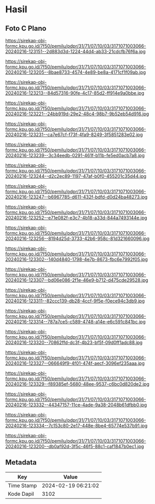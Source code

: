 # Hasil

## Foto C Plano

https://sirekap-obj-formc.kpu.go.id/7f50/pemilu/pdpr/31/71/07/10/03/3171071003066-20240216-123151--2d883d3d-1224-44d4-ab33-21cdcfb76f6a.jpg

https://sirekap-obj-formc.kpu.go.id/7f50/pemilu/pdpr/31/71/07/10/03/3171071003066-20240216-123205--8bae8733-4574-4e89-be8a-4171cf1f09ab.jpg

https://sirekap-obj-formc.kpu.go.id/7f50/pemilu/pdpr/31/71/07/10/03/3171071003066-20240216-123213--84d57316-90fe-4c17-85d2-ff914e9a0bbe.jpg

https://sirekap-obj-formc.kpu.go.id/7f50/pemilu/pdpr/31/71/07/10/03/3171071003066-20240216-123221--24bb919d-29e2-48c4-98b7-9b52eb54d916.jpg

https://sirekap-obj-formc.kpu.go.id/7f50/pemilu/pdpr/31/71/07/10/03/3171071003066-20240216-123231--ca7e67cf-f73f-4fa9-8249-3f5851283e02.jpg

https://sirekap-obj-formc.kpu.go.id/7f50/pemilu/pdpr/31/71/07/10/03/3171071003066-20240216-123239--3c34eedb-0291-461f-b11b-fe5ed0acb7a8.jpg

https://sirekap-obj-formc.kpu.go.id/7f50/pemilu/pdpr/31/71/07/10/03/3171071003066-20240216-123244--d2c2ec89-1197-47af-b0f0-455201c35d44.jpg

https://sirekap-obj-formc.kpu.go.id/7f50/pemilu/pdpr/31/71/07/10/03/3171071003066-20240216-123247--b6967785-d611-432f-bdfd-d0d24ba48273.jpg

https://sirekap-obj-formc.kpu.go.id/7f50/pemilu/pdpr/31/71/07/10/03/3171071003066-20240216-123252--e71e082f-e3c7-4b18-a33d-844a7493144e.jpg

https://sirekap-obj-formc.kpu.go.id/7f50/pemilu/pdpr/31/71/07/10/03/3171071003066-20240216-123256--8194d25d-3733-42b6-958c-81d321660096.jpg

https://sirekap-obj-formc.kpu.go.id/7f50/pemilu/pdpr/31/71/07/10/03/3171071003066-20240216-123302--140d4840-1798-4e7b-8673-fbc6e7992f05.jpg

https://sirekap-obj-formc.kpu.go.id/7f50/pemilu/pdpr/31/71/07/10/03/3171071003066-20240216-123307--bd06e086-2f1e-46e9-b712-d475cde29528.jpg

https://sirekap-obj-formc.kpu.go.id/7f50/pemilu/pdpr/31/71/07/10/03/3171071003066-20240216-123311--82ccc139-db28-4ccf-9f5e-f0ece94c3db9.jpg

https://sirekap-obj-formc.kpu.go.id/7f50/pemilu/pdpr/31/71/07/10/03/3171071003066-20240216-123314--787a7ce5-c589-4748-a14e-e6c591c841bc.jpg

https://sirekap-obj-formc.kpu.go.id/7f50/pemilu/pdpr/31/71/07/10/03/3171071003066-20240216-123320--70862ffd-dc3f-4b23-bf5f-09d0ff1adc88.jpg

https://sirekap-obj-formc.kpu.go.id/7f50/pemilu/pdpr/31/71/07/10/03/3171071003066-20240216-123327--066649f9-4f01-474f-aecf-3096ef235aaa.jpg

https://sirekap-obj-formc.kpu.go.id/7f50/pemilu/pdpr/31/71/07/10/03/3171071003066-20240216-123329--f89385ef-5680-48ee-9537-c6bc0d820de2.jpg

https://sirekap-obj-formc.kpu.go.id/7f50/pemilu/pdpr/31/71/07/10/03/3171071003066-20240216-123332--44347157-11ce-4ade-9a38-2048b61dfbb0.jpg

https://sirekap-obj-formc.kpu.go.id/7f50/pemilu/pdpr/31/71/07/10/03/3171071003066-20240216-123334--7c153c80-2e17-448e-8be4-65774e537b91.jpg

https://sirekap-obj-formc.kpu.go.id/7f50/pemilu/pdpr/31/71/07/10/03/3171071003066-20240216-123200--db0af92d-3f5c-46f5-88c1-caf1847b0ec1.jpg


## Metadata

| Key        | Value               |
| ---------- | ------------------- |
| Time Stamp | 2024-02-19 06:21:02 |
| Kode Dapil | 3102                |



